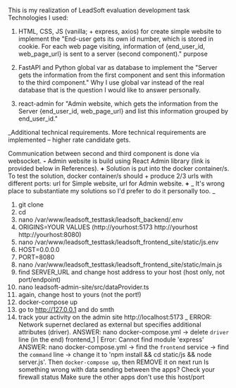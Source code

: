 This is my realization of LeadSoft evaluation development task Technologies I used:

1. HTML, CSS, JS (vanilla; + express, axios) for create simple website to implement the "End-user gets its own id number, which is stored in cookie. For each web page visiting, information of {end_user_id, web_page_url} is sent to a server (second component)." purpose

2. FastAPI and Python global var as database to implement the "Server gets the information from the first component and sent this information to the third component." Why I use global var instead of the real database that is the question I would like to answer personally.

3. react-admin for "Admin website, which gets the information from the Server {end_user_id, web_page_url} and list this information grouped by end_user_id."

_Additional technical requirements. More technical requirements are implemented – higher rate candidate gets.

Communication between second and third component is done via websocket. **-**
Admin website is build using React Admin library (link is provided below in References). **+**
Solution is put into the docker container/s. To test the solution, docker container/s should + produce 2/3 urls with different ports: url for Simple website, url for Admin website. **+**
_
It's wrong place to substantiate my solutions so I'd prefer to do it personally too.
_
1. git clone <repo>
2. cd <repo>
3. nano /var/www/leadsoft_testtask/leadsoft_backend/.env
4. ORIGINS=YOUR VALUES (http://yourhost:5173 http://yourhost http://yourhost:8080)
5. nano /var/www/leadsoft_testtask/leadsoft_frontend_site/static/js.env
6. HOST=0.0.0.0
7. PORT=8080
8. nano /var/www/leadsoft_testtask/leadsoft_frontend_site/static/main.js
9. find SERVER_URL and change host address to your host (host only, not port/endpoint)
10. nano leadsoft-admin-site/src/dataProvider.ts
11. again, change host to yours (not the port!)
12. docker-compose up
13. go to http://127.0.0.1 and do smth
14. track your activity on the admin site http://localhost:5173 
_
ERROR: Network supernet declared as external but specifies additional attributes (driver).
ANSWER: nano docker-compose.yml -> delete `driver` line (in the end)
frontend_1  | Error: Cannot find module 'express'
ANSWER: nano docker-compose.yml -> find the `frontend` service -> find the `command` line -> change it to 'npm install && cd static/js && node server.js'. Then `docker-compose up`, then REMOVE it on next run
Is something wrong with data sending between the apps? Check your firewall status
Make sure the other apps don't use this host/port
